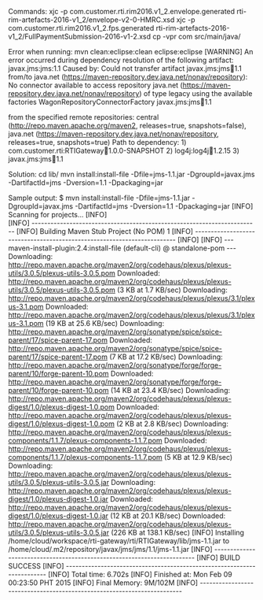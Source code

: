 Commands:
xjc -p com.customer.rti.rim2016.v1_2.envelope.generated rti-rim-artefacts-2016-v1_2/envelope-v2-0-HMRC.xsd
xjc -p com.customer.rti.rim2016.v1_2.fps.generated rti-rim-artefacts-2016-v1_2/FullPaymentSubmission-2016-v1-2.xsd
cp -vpr com src/main/java/



Error when running: mvn clean:eclipse:clean eclipse:eclipse
[WARNING] An error occurred during dependency resolution of the following artifact:
    javax.jms:jms:1.1
Caused by: Could not transfer artifact javax.jms:jms:jar:1.1 from/to java.net (https://maven-repository.dev.java.net/nonav/repository): No connector available to access repository java.net (https://maven-repository.dev.java.net/nonav/repository) of type legacy using the available factories WagonRepositoryConnectorFactory
  javax.jms:jms:jar:1.1

from the specified remote repositories:
  central (http://repo.maven.apache.org/maven2, releases=true, snapshots=false),
  java.net (https://maven-repository.dev.java.net/nonav/repository, releases=true, snapshots=true)
Path to dependency: 
	1) com.customer.rti:RTIGateway:jar:1.0.0-SNAPSHOT
	2) log4j:log4j:jar:1.2.15
	3) javax.jms:jms:jar:1.1


Solution: 
cd lib/
mvn install:install-file -Dfile=jms-1.1.jar -DgroupId=javax.jms -DartifactId=jms -Dversion=1.1 -Dpackaging=jar

Sample output:
$ mvn install:install-file -Dfile=jms-1.1.jar -DgroupId=javax.jms -DartifactId=jms -Dversion=1.1 -Dpackaging=jar
[INFO] Scanning for projects...
[INFO]                                                                         
[INFO] ------------------------------------------------------------------------
[INFO] Building Maven Stub Project (No POM) 1
[INFO] ------------------------------------------------------------------------
[INFO] 
[INFO] --- maven-install-plugin:2.4:install-file (default-cli) @ standalone-pom ---
Downloading: http://repo.maven.apache.org/maven2/org/codehaus/plexus/plexus-utils/3.0.5/plexus-utils-3.0.5.pom
Downloaded: http://repo.maven.apache.org/maven2/org/codehaus/plexus/plexus-utils/3.0.5/plexus-utils-3.0.5.pom (3 KB at 1.7 KB/sec)
Downloading: http://repo.maven.apache.org/maven2/org/codehaus/plexus/plexus/3.1/plexus-3.1.pom
Downloaded: http://repo.maven.apache.org/maven2/org/codehaus/plexus/plexus/3.1/plexus-3.1.pom (19 KB at 25.6 KB/sec)
Downloading: http://repo.maven.apache.org/maven2/org/sonatype/spice/spice-parent/17/spice-parent-17.pom
Downloaded: http://repo.maven.apache.org/maven2/org/sonatype/spice/spice-parent/17/spice-parent-17.pom (7 KB at 17.2 KB/sec)
Downloading: http://repo.maven.apache.org/maven2/org/sonatype/forge/forge-parent/10/forge-parent-10.pom
Downloaded: http://repo.maven.apache.org/maven2/org/sonatype/forge/forge-parent/10/forge-parent-10.pom (14 KB at 23.4 KB/sec)
Downloading: http://repo.maven.apache.org/maven2/org/codehaus/plexus/plexus-digest/1.0/plexus-digest-1.0.pom
Downloaded: http://repo.maven.apache.org/maven2/org/codehaus/plexus/plexus-digest/1.0/plexus-digest-1.0.pom (2 KB at 2.8 KB/sec)
Downloading: http://repo.maven.apache.org/maven2/org/codehaus/plexus/plexus-components/1.1.7/plexus-components-1.1.7.pom
Downloaded: http://repo.maven.apache.org/maven2/org/codehaus/plexus/plexus-components/1.1.7/plexus-components-1.1.7.pom (5 KB at 12.9 KB/sec)
Downloading: http://repo.maven.apache.org/maven2/org/codehaus/plexus/plexus-utils/3.0.5/plexus-utils-3.0.5.jar
Downloading: http://repo.maven.apache.org/maven2/org/codehaus/plexus/plexus-digest/1.0/plexus-digest-1.0.jar
Downloaded: http://repo.maven.apache.org/maven2/org/codehaus/plexus/plexus-digest/1.0/plexus-digest-1.0.jar (12 KB at 20.1 KB/sec)
Downloaded: http://repo.maven.apache.org/maven2/org/codehaus/plexus/plexus-utils/3.0.5/plexus-utils-3.0.5.jar (226 KB at 138.1 KB/sec)
[INFO] Installing /home/cloud/workspace/rti-gateway/rti/RTIGateway/lib/jms-1.1.jar to /home/cloud/.m2/repository/javax/jms/jms/1.1/jms-1.1.jar
[INFO] ------------------------------------------------------------------------
[INFO] BUILD SUCCESS
[INFO] ------------------------------------------------------------------------
[INFO] Total time: 6.702s
[INFO] Finished at: Mon Feb 09 00:23:50 PHT 2015
[INFO] Final Memory: 9M/102M
[INFO] ------------------------------------------------------------------------


